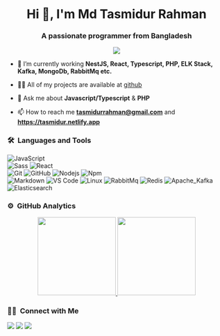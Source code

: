 <h1 align="center">Hi 👋, I'm Md Tasmidur Rahman</h1>
<h3 align="center">A passionate programmer from Bangladesh</h3>
	
<p align="center">
  <img src="https://komarev.com/ghpvc/?username=tasmidur&color=blueviolet&style=flat">
</p>

- 🌱 I’m currently working **NestJS, React, Typescript, PHP, ELK Stack, Kafka, MongoDb, RabbitMq etc.**

- 👨‍💻 All of my projects are available at [github](https://github.com/tasmidur?tab=repositories)

- 💬 Ask me about **Javascript/Typescript** & **PHP**

- 📫 How to reach me **tasmidurrahman@gmail.com** and **https://tasmidur.netlify.app**


	
### 🛠 &nbsp;Languages and Tools

![JavaScript](https://img.shields.io/badge/-JavaScript-%23F7DF1C?style=for-the-badge&logo=javascript&logoColor=000000&labelColor=%23F7DF1C&color=%23FFCE5A)
<br>
![Sass](https://img.shields.io/badge/-Sass-%23CC6699?style=for-the-badge&logo=sass&logoColor=ffffff)
![React](https://img.shields.io/badge/-React-61DAFB?style=for-the-badge&logo=react&logoColor=ffffff)
<br>
![Git](https://img.shields.io/badge/-Git-%23F05032?style=for-the-badge&logo=git&logoColor=%23ffffff)
![GitHub](https://img.shields.io/badge/-GitHub-181717?style=for-the-badge&logo=github)
![Nodejs](https://img.shields.io/badge/-Nodejs-339933?style=for-the-badge&logo=Node.js&logoColor=ffffff)
![Npm](https://img.shields.io/badge/-npm-CB3837?style=for-the-badge&logo=npm)
<br>
![Markdown](https://img.shields.io/badge/Markdown-000000?style=for-the-badge&logo=markdown&logoColor=white)
![VS Code](http://img.shields.io/badge/-VS%20Code-007ACC?style=for-the-badge&logo=visual-studio-code&logoColor=ffffff)
![Linux](http://img.shields.io/badge/-Linux-0078D6?style=for-the-badge&logo=linux&logoColor=ffffff)
![RabbitMq](https://img.shields.io/badge/MongoDB-4EA94B?style=for-the-badge&logo=mongodb&logoColor=white)
![Redis](https://img.shields.io/badge/redis-%23DD0031.svg?&style=for-the-badge&logo=redis&logoColor=white)
![Apache_Kafka](https://img.shields.io/badge/Apache_Kafka-231F20?style=for-the-badge&logo=apache-kafka&logoColor=white)
![Elasticsearch](https://img.shields.io/badge/Elastic_Search-005571?style=for-the-badge&logo=elasticsearch&logoColor=white)
<br/>

### ⚙️ &nbsp;GitHub Analytics

<p align="center">
<a href="https://tasmidur.netlify.app">
  <img height="180em" src="https://github-readme-stats.vercel.app/api?username=tasmidur&show_icons=true&theme=algolia&include_all_commits=true&count_private=true"/>
  <img height="180em" src="https://github-readme-stats.vercel.app/api/top-langs/?username=tasmidur&layout=compact&langs_count=8&theme=algolia"/>
</a>
</p>

### 🤝🏻 &nbsp;Connect with Me

<p>
<a href="https://tasmidur.hashnode.dev/"><img src="https://img.shields.io/badge/Hashnode-2962FF?style=for-the-badge&logo=hashnode&logoColor=white"/></a>
<a href="https://linkedin.com/in/tasmidur"><img src="https://img.shields.io/badge/-tasmidur?style=flat&logo=Linkedin&logoColor=white"/></a>
<a href="mailto:tasmidurrahman@gmail.com"><img src="https://img.shields.io/badge/-tasmidurrahman@gmail.com-D14836?style=flat&logo=Gmail&logoColor=white"/></a>
</p>

